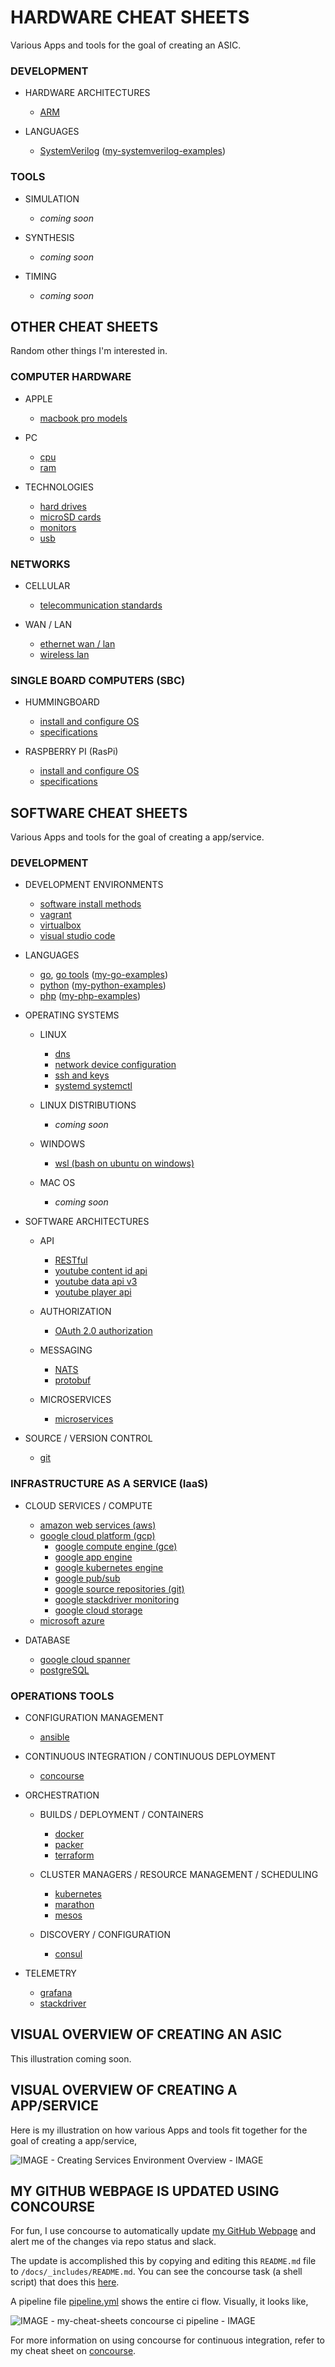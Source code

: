 
# HARDWARE CHEAT SHEETS

Various Apps and tools for the goal of creating an ASIC.

### DEVELOPMENT

* HARDWARE ARCHITECTURES

  * [ARM](https://github.com/JeffDeCola/my-cheat-sheets/tree/master/hardware/development/hardware-architectures/arm-cheat-sheet)

* LANGUAGES

  * [SystemVerilog](https://github.com/JeffDeCola/my-cheat-sheets/tree/master/hardware/development/languages/systemverilog-cheat-sheet)
    ([my-systemverilog-examples](https://github.com/JeffDeCola/my-systemverilog-examples))

### TOOLS

* SIMULATION

  * _coming soon_

* SYNTHESIS

  * _coming soon_

* TIMING

  * _coming soon_

## OTHER CHEAT SHEETS

Random other things I'm interested in.

### COMPUTER HARDWARE

* APPLE

  * [macbook pro models](https://github.com/JeffDeCola/my-cheat-sheets/tree/master/other/computer-hardware/apple/macbook-pro-models-cheat-sheet)

* PC

  * [cpu](https://github.com/JeffDeCola/my-cheat-sheets/tree/master/other/computer-hardware/pc/cpu-cheat-sheet)
  * [ram](https://github.com/JeffDeCola/my-cheat-sheets/tree/master/other/computer-hardware/pc/ram-cheat-sheet)

* TECHNOLOGIES

  * [hard drives](https://github.com/JeffDeCola/my-cheat-sheets/tree/master/other/computer-hardware/technologies/hard-drives-cheat-sheet)
  * [microSD cards](https://github.com/JeffDeCola/my-cheat-sheets/tree/master/other/computer-hardware/technologies/microSD-cards-cheat-sheet)
  * [monitors](https://github.com/JeffDeCola/my-cheat-sheets/tree/master/other/computer-hardware/technologies/monitors-cheat-sheet)
  * [usb](https://github.com/JeffDeCola/my-cheat-sheets/tree/master/other/computer-hardware/technologies/usb-cheat-sheet)

### NETWORKS

* CELLULAR

  * [telecommunication standards](https://github.com/JeffDeCola/my-cheat-sheets/tree/master/other/networks/cellular/telecommunication-standards-cheat-sheet)

* WAN / LAN

  * [ethernet wan / lan](https://github.com/JeffDeCola/my-cheat-sheets/tree/master/other/networks/wan-lan/ethernet-wan-lan-cheat-sheet)
  * [wireless lan](https://github.com/JeffDeCola/my-cheat-sheets/tree/master/other/networks/wan-lan/wireless-lan-cheat-sheet)

### SINGLE BOARD COMPUTERS (SBC)

* HUMMINGBOARD

  * [install and configure OS](https://github.com/JeffDeCola/my-cheat-sheets/tree/master/other/single-board-computers/hummingboard/install-and-configure-os-cheat-sheet)
  * [specifications](https://github.com/JeffDeCola/my-cheat-sheets/tree/master/other/single-board-computers/hummingboard/specifications-cheat-sheet)

* RASPBERRY PI (RasPi)

  * [install and configure OS](https://github.com/JeffDeCola/my-cheat-sheets/tree/master/other/single-board-computers/raspberry-pi/install-and-configure-os-cheat-sheet)
  * [specifications](https://github.com/JeffDeCola/my-cheat-sheets/tree/master/other/single-board-computers/raspberry-pi/specifications-cheat-sheet)

## SOFTWARE CHEAT SHEETS

Various Apps and tools for the goal of creating a app/service.

### DEVELOPMENT

* DEVELOPMENT ENVIRONMENTS

  * [software install methods](https://github.com/JeffDeCola/my-cheat-sheets/tree/master/software/development/development-environments/software-install-methods-cheat-sheet)
  * [vagrant](https://github.com/JeffDeCola/my-cheat-sheets/tree/master/software/development/development-environments/vagrant-cheat-sheet)
  * [virtualbox](https://github.com/JeffDeCola/my-cheat-sheets/tree/master/software/development/development-environments/virtualbox-cheat-sheet)
  * [visual studio code](https://github.com/JeffDeCola/my-cheat-sheets/tree/master/software/development/development-environments/visual-studio-code-cheat-sheet)

* LANGUAGES

  * [go](https://github.com/JeffDeCola/my-cheat-sheets/tree/master/software/development/languages/go-cheat-sheet),
    [go tools](https://github.com/JeffDeCola/my-cheat-sheets/tree/master/software/development/languages/go-tools-cheat-sheet)
    ([my-go-examples](https://github.com/JeffDeCola/my-go-examples))
  * [python](https://github.com/JeffDeCola/my-cheat-sheets/tree/master/software/development/languages/python-cheat-sheet)
    ([my-python-examples](https://github.com/JeffDeCola/my-python-examples))
  * [php](https://github.com/JeffDeCola/my-cheat-sheets/tree/master/software/development/languages/php-cheat-sheet)
    ([my-php-examples](https://github.com/JeffDeCola/my-php-containers))

* OPERATING SYSTEMS

  * LINUX

    * [dns](https://github.com/JeffDeCola/my-cheat-sheets/tree/master/software/development/operating-systems/linux/dns-cheat-sheet)
    * [network device configuration](https://github.com/JeffDeCola/my-cheat-sheets/tree/master/software/development/operating-systems/linux/network-device-configuration-cheat-sheet)
    * [ssh and keys](https://github.com/JeffDeCola/my-cheat-sheets/tree/master/software/development/operating-systems/linux/ssh-and-keys-cheat-sheet)
    * [systemd systemctl](https://github.com/JeffDeCola/my-cheat-sheets/tree/master/software/development/operating-systems/linux/systemd-systemctl-cheat-sheet)

  * LINUX DISTRIBUTIONS

    * _coming soon_

  * WINDOWS

    * [wsl (bash on ubuntu on windows)](https://github.com/JeffDeCola/my-cheat-sheets/tree/master/software/development/operating-systems/windows/wsl-bash-on-ubuntu-on-windows-cheat-sheet)

  * MAC OS

    * _coming soon_

* SOFTWARE ARCHITECTURES

  * API

    * [RESTful](https://github.com/JeffDeCola/my-cheat-sheets/tree/master/software/development/software-architectures/api/RESTful-cheat-sheet)
    * [youtube content id api](https://github.com/JeffDeCola/my-cheat-sheets/tree/master/software/development/software-architectures/api/youtube-content-id-api-cheat-sheet)
    * [youtube data api v3](https://github.com/JeffDeCola/my-cheat-sheets/tree/master/software/development/software-architectures/api/youtube-data-api-v3-cheat-sheet)
    * [youtube player api](https://github.com/JeffDeCola/my-cheat-sheets/tree/master/software/development/software-architectures/api/youtube-player-api-cheat-sheet)

  * AUTHORIZATION

    * [OAuth 2.0 authorization](https://github.com/JeffDeCola/my-cheat-sheets/tree/master/software/development/software-architectures/authorization/OAuth-2.0-authorization-cheat-sheet)

  * MESSAGING

    * [NATS](https://github.com/JeffDeCola/my-cheat-sheets/tree/master/software/development/software-architectures/messaging/NATS-cheat-sheet)
    * [protobuf](https://github.com/JeffDeCola/my-cheat-sheets/tree/master/software/development/software-architectures/messaging/protobuf-cheat-sheet)

  * MICROSERVICES

    * [microservices](https://github.com/JeffDeCola/my-cheat-sheets/tree/master/software/development/software-architectures/microservices/microservices-cheat-sheet)

* SOURCE / VERSION CONTROL

  * [git](https://github.com/JeffDeCola/my-cheat-sheets/tree/master/software/development/source-version-control/git-cheat-sheet)

### INFRASTRUCTURE AS A SERVICE (IaaS)

* CLOUD SERVICES / COMPUTE

  * [amazon web services (aws)](https://github.com/JeffDeCola/my-cheat-sheets/tree/master/software/infrastructure-as-a-service/cloud-services-compute/amazon-web-services-cheat-sheet)
  * [google cloud platform (gcp)](https://github.com/JeffDeCola/my-cheat-sheets/tree/master/software/infrastructure-as-a-service/cloud-services-compute/google-cloud-platform-cheat-sheet)
    * [google compute engine (gce)](https://github.com/JeffDeCola/my-cheat-sheets/tree/master/software/infrastructure-as-a-service/cloud-services-compute/google-cloud-platform-cheat-sheet/google-compute-engine.md)
    * [google app engine](https://github.com/JeffDeCola/my-cheat-sheets/tree/master/software/infrastructure-as-a-service/cloud-services-compute/google-cloud-platform-cheat-sheet/google-app-engine.md)
    * [google kubernetes engine](https://github.com/JeffDeCola/my-cheat-sheets/tree/master/software/infrastructure-as-a-service/cloud-services-compute/google-cloud-platform-cheat-sheet/google-kubernetes-engine.md)
    * [google pub/sub](https://github.com/JeffDeCola/my-cheat-sheets/tree/master/software/infrastructure-as-a-service/cloud-services-compute/google-cloud-platform-cheat-sheet/google-cloud-pub-sub.md)
    * [google source repositories (git)](https://github.com/JeffDeCola/my-cheat-sheets/tree/master/software/infrastructure-as-a-service/cloud-services-compute/google-cloud-platform-cheat-sheet/google-source-repositories-git.md)
    * [google stackdriver monitoring](https://github.com/JeffDeCola/my-cheat-sheets/tree/master/software/infrastructure-as-a-service/cloud-services-compute/google-cloud-platform-cheat-sheet/google-stackdriver-monitoring.md)
    * [google cloud storage](https://github.com/JeffDeCola/my-cheat-sheets/tree/master/software/infrastructure-as-a-service/cloud-services-compute/google-cloud-platform-cheat-sheet/google-cloud-storage.md)
  * [microsoft azure](https://github.com/JeffDeCola/my-cheat-sheets/tree/master/software/infrastructure-as-a-service/cloud-services-compute/microsoft-azure-cheat-sheet)

* DATABASE

  * [google cloud spanner](https://github.com/JeffDeCola/my-cheat-sheets/tree/master/software/infrastructure-as-a-service/database/google-cloud-spanner-cheat-sheet)
  * [postgreSQL](https://github.com/JeffDeCola/my-cheat-sheets/tree/master/software/infrastructure-as-a-service/database/postgreSQL-cheat-sheet)

### OPERATIONS TOOLS

* CONFIGURATION MANAGEMENT

  * [ansible](https://github.com/JeffDeCola/my-cheat-sheets/tree/master/software/operations-tools/configuration-management/ansible-cheat-sheet)

* CONTINUOUS INTEGRATION / CONTINUOUS DEPLOYMENT

  * [concourse](https://github.com/JeffDeCola/my-cheat-sheets/tree/master/software/operations-tools/continuous-integration-continuous-deployment/concourse-cheat-sheet)

* ORCHESTRATION

  * BUILDS / DEPLOYMENT / CONTAINERS

    * [docker](https://github.com/JeffDeCola/my-cheat-sheets/tree/master/software/operations-tools/orchestration/builds-deployment-containers/docker-cheat-sheet)
    * [packer](https://github.com/JeffDeCola/my-cheat-sheets/tree/master/software/operations-tools/orchestration/builds-deployment-containers/packer-cheat-sheet)
    * [terraform](https://github.com/JeffDeCola/my-cheat-sheets/tree/master/software/operations-tools/orchestration/builds-deployment-containers/terraform-cheat-sheet)

  * CLUSTER MANAGERS / RESOURCE MANAGEMENT / SCHEDULING

    * [kubernetes](https://github.com/JeffDeCola/my-cheat-sheets/tree/master/software/operations-tools/orchestration/cluster-managers-resource-management-scheduling/kubernetes-cheat-sheet)
    * [marathon](https://github.com/JeffDeCola/my-cheat-sheets/tree/master/software/operations-tools/orchestration/cluster-managers-resource-management-scheduling/marathon-cheat-sheet)
    * [mesos](https://github.com/JeffDeCola/my-cheat-sheets/tree/master/software/operations-tools/orchestration/cluster-managers-resource-management-scheduling/mesos-cheat-sheet)

  * DISCOVERY / CONFIGURATION

    * [consul](https://github.com/JeffDeCola/my-cheat-sheets/tree/master/software/operations-tools/orchestration/discovery-configuration/consul-cheat-sheet)

* TELEMETRY

  * [grafana](https://github.com/JeffDeCola/my-cheat-sheets/tree/master/software/operations-tools/telemetry/grafana-cheat-sheet)
  * [stackdriver](https://github.com/JeffDeCola/my-cheat-sheets/tree/master/software/operations-tools/telemetry/stackdriver-cheat-sheet)

## VISUAL OVERVIEW OF CREATING AN ASIC

This illustration coming soon.

## VISUAL OVERVIEW OF CREATING A APP/SERVICE

Here is my illustration on how various Apps and tools fit together
for the goal of creating a app/service,

![IMAGE - Creating Services Environment Overview - IMAGE](pics/Creating-Services-Environment-Overview.jpg)

## MY GITHUB WEBPAGE IS UPDATED USING CONCOURSE

For fun, I use concourse to automatically update
[my GitHub Webpage](https://jeffdecola.github.io/my-cheat-sheets/) and alert me of
the changes via repo status and slack.

The update is accomplished this by copying and editing
this `README.md` file to `/docs/_includes/README.md`.
You can see the concourse task (a shell script) that does this
[here](https://github.com/JeffDeCola/my-cheat-sheets/tree/master/ci/scripts/readme-github-pages.sh).

A pipeline file [pipeline.yml](https://github.com/JeffDeCola/my-cheat-sheets/tree/master/ci/pipeline.yml)
shows the entire ci flow. Visually, it looks like,

![IMAGE - my-cheat-sheets concourse ci pipeline - IMAGE](pics/my-cheat-sheets-pipeline.jpg)

For more information on using concourse for continuous integration,
refer to my cheat sheet on [concourse](https://github.com/JeffDeCola/my-cheat-sheets/tree/master/software/operations-tools/continuous-integration-continuous-deployment/concourse-cheat-sheet).
